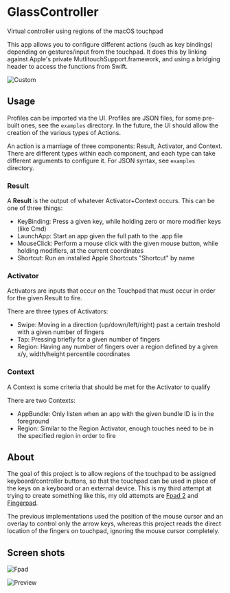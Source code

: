 # GlassController
Virtual controller using regions of the macOS touchpad

This app allows you to configure different actions (such as key bindings) depending on gestures/input from the touchpad. It does this by linking against Apple's private MutlitouchSupport.framework, and using a bridging header to access the functions from Swift.

![Custom](https://i.imgur.com/CkoG0HI.png)

## Usage
Profiles can be imported via the UI. Profiles are JSON files, for some pre-built ones, see the `examples` directory. In the future, the UI should allow the creation of the various types of Actions.

An action is a marriage of three components: Result, Activator, and Context. There are different types within each component, and each type can take different arguments to configure it. For JSON syntax, see `examples` directory.

### Result
A **Result** is the output of whatever Activator+Context occurs. This can be one of three things:
- KeyBinding: Press a given key, while holding zero or more modifier keys (like Cmd)
- LaunchApp: Start an app given the full path to the .app file
- MouseClick: Perform a mouse click with the given mouse button, while holding modifiers, at the current coordinates
- Shortcut: Run an installed Apple Shortcuts "Shortcut" by name

### Activator
Activators are inputs that occur on the Touchpad that must occur in order for the given Result to fire.

There are three types of Activators:
- Swipe: Moving in a direction (up/down/left/right) past a certain treshold with a given number of fingers
- Tap: Pressing briefly for a given number of fingers
- Region: Having any number of fingers over a region defined by a given x/y, width/height percentile coordinates

### Context
A Context is some criteria that should be met for the Activator to qualify

There are two Contexts:
- AppBundle: Only listen when an app with the given bundle ID is in the foreground
- Region: Similar to the Region Activator, enough touches need to be in the specified region in order to fire

## About
The goal of this project is to allow regions of the touchpad to be assigned keyboard/controller buttons, so that the touchpad can be used in place of the keys on a keyboard or an external device. This is my third attempt at trying to create something like this, my old attempts are [Fpad 2](https://github.com/vgmoose/fpad2) and [Fingerpad](https://github.com/vgmoose/fingerpad).

The previous implementations used the position of the mouse cursor and an overlay to control only the arrow keys, whereas this project reads the direct location of the fingers on touchpad, ignoring the mouse cursor completely.

## Screen shots
![Fpad](https://i.imgur.com/Je1c5A2.png)

![Preview](https://i.imgur.com/4mVa72o.gif)
